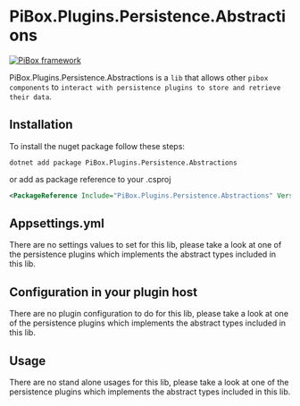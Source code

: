 # PiBox.Plugins.Persistence.Abstractions

[![PiBox framework](https://img.shields.io/badge/powered_by-PiBox-%23000?style=flat-square)](https://github.com/sia-digital/pibox/tree/main#readme)


PiBox.Plugins.Persistence.Abstractions is a `lib` that allows other `pibox components` to `interact with persistence plugins to store and retrieve their data`.


## Installation

To install the nuget package follow these steps:

```shell
dotnet add package PiBox.Plugins.Persistence.Abstractions
```
or add as package reference to your .csproj

```xml
<PackageReference Include="PiBox.Plugins.Persistence.Abstractions" Version="" />
```

## Appsettings.yml

There are no settings values to set for this lib, please take a look at one of the persistence plugins which implements the
abstract types included in this lib.

## Configuration in your plugin host

There are no plugin configuration to do for this lib, please take a look at one of the persistence plugins which implements the
abstract types included in this lib.

## Usage

There are no stand alone usages for this lib, please take a look at one of the persistence plugins which implements the
abstract types included in this lib.
